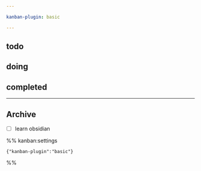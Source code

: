 ```yaml
---

kanban-plugin: basic

---
```


## todo



## doing



## completed



***

## Archive

- [ ] learn obsidian

%% kanban:settings
```
{"kanban-plugin":"basic"}
```
%%